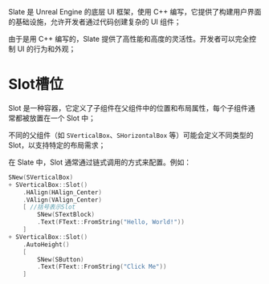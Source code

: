 Slate 是 Unreal Engine 的底层 UI 框架，使用 C++ 编写，它提供了构建用户界面的基础设施，允许开发者通过代码创建复杂的 UI 组件；

由于是用 C++ 编写的，Slate 提供了高性能和高度的灵活性。开发者可以完全控制 UI 的行为和外观；


# Slot槽位

Slot 是一种容器，它定义了子组件在父组件中的位置和布局属性，每个子组件通常都被放置在一个 Slot 中；

不同的父组件（如 `SVerticalBox`、`SHorizontalBox` 等）可能会定义不同类型的 Slot，以支持特定的布局需求；

在 Slate 中，Slot 通常通过链式调用的方式来配置。例如：

````cpp
SNew(SVerticalBox)
+ SVerticalBox::Slot()
    .HAlign(HAlign_Center)
    .VAlign(VAlign_Center)
    [ //括号表示Slot
        SNew(STextBlock)
        .Text(FText::FromString("Hello, World!"))
    ]
+ SVerticalBox::Slot()
    .AutoHeight()
    [
        SNew(SButton)
        .Text(FText::FromString("Click Me"))
    ]
````
